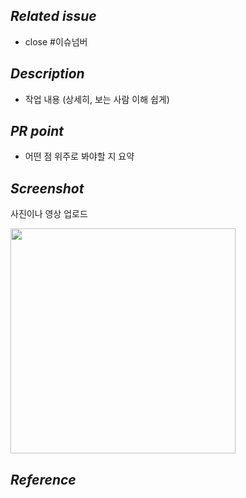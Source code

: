 ## *Related issue*
* close #이슈넘버

## *Description*
- 작업 내용 (상세히, 보는 사람 이해 쉽게)

## *PR point*
- 어떤 점 위주로 봐야할 지 요약

## *Screenshot*
사진이나 영상 업로드

<img src="" width="360"/>

## *Reference*
